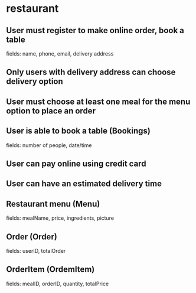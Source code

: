 # restaurant
## User must register to make online order, book a table
fields: name, phone, email, delivery address

## Only  users with delivery address can choose delivery option 
## User must choose at least one meal for the menu option to place an order
## User is able to book a table (Bookings)
fields: number of people, date/time
## User can pay online using credit card
## User can have an estimated delivery time
## Restaurant menu (Menu)
fields: mealName, price, ingredients, picture
## Order (Order)
fields: userID, totalOrder
## OrderItem (OrdemItem)
fields: mealID, orderID, quantity, totalPrice
